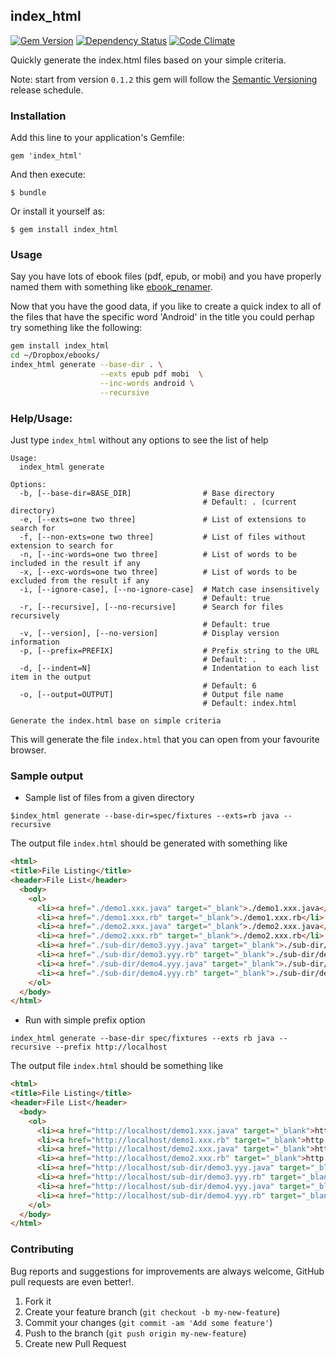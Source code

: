 ## index_html

[![Gem Version](https://badge.fury.io/rb/index_html.svg)][gem]
[![Dependency Status](https://gemnasium.com/agilecreativity/index_html.png)][gemnasium]
[![Code Climate](https://codeclimate.com/github/agilecreativity/index_html.png)][codeclimate]

[gem]: http://badge.fury.io/rb/index_html
[gemnasium]: https://gemnasium.com/agilecreativity/index_html
[codeclimate]: https://codeclimate.com/github/agilecreativity/index_html

Quickly generate the index.html files based on your simple criteria.

Note: start from version `0.1.2` this gem will follow the [Semantic Versioning][] release schedule.

### Installation

Add this line to your application's Gemfile:

    gem 'index_html'

And then execute:

    $ bundle

Or install it yourself as:

    $ gem install index_html

### Usage

Say you have lots of ebook files (pdf, epub, or mobi) and you have properly named them
with something like [ebook_renamer][].

Now that you have the good data, if you like to create a quick index to all of the files
that have the specific word 'Android' in the title you could perhap try something like the following:

```sh
gem install index_html
cd ~/Dropbox/ebooks/
index_html generate --base-dir . \
                    --exts epub pdf mobi  \
                    --inc-words android \
                    --recursive
```

### Help/Usage:

Just type `index_html` without any options to see the list of help

```
Usage:
  index_html generate

Options:
  -b, [--base-dir=BASE_DIR]                # Base directory
                                           # Default: . (current directory)
  -e, [--exts=one two three]               # List of extensions to search for
  -f, [--non-exts=one two three]           # List of files without extension to search for
  -n, [--inc-words=one two three]          # List of words to be included in the result if any
  -x, [--exc-words=one two three]          # List of words to be excluded from the result if any
  -i, [--ignore-case], [--no-ignore-case]  # Match case insensitively
                                           # Default: true
  -r, [--recursive], [--no-recursive]      # Search for files recursively
                                           # Default: true
  -v, [--version], [--no-version]          # Display version information
  -p, [--prefix=PREFIX]                    # Prefix string to the URL
                                           # Default: .
  -d, [--indent=N]                         # Indentation to each list item in the output
                                           # Default: 6
  -o, [--output=OUTPUT]                    # Output file name
                                           # Default: index.html

Generate the index.html base on simple criteria
```

This will generate the file `index.html` that you can open from your favourite browser.

### Sample output

- Sample list of files from a given directory

```shell
$index_html generate --base-dir=spec/fixtures --exts=rb java --recursive
```
The output file `index.html` should be generated with something like

```html
<html>
<title>File Listing</title>
<header>File List</header>
  <body>
    <ol>
      <li><a href="./demo1.xxx.java" target="_blank">./demo1.xxx.java</li>
      <li><a href="./demo1.xxx.rb" target="_blank">./demo1.xxx.rb</li>
      <li><a href="./demo2.xxx.java" target="_blank">./demo2.xxx.java</li>
      <li><a href="./demo2.xxx.rb" target="_blank">./demo2.xxx.rb</li>
      <li><a href="./sub-dir/demo3.yyy.java" target="_blank">./sub-dir/demo3.yyy.java</li>
      <li><a href="./sub-dir/demo3.yyy.rb" target="_blank">./sub-dir/demo3.yyy.rb</li>
      <li><a href="./sub-dir/demo4.yyy.java" target="_blank">./sub-dir/demo4.yyy.java</li>
      <li><a href="./sub-dir/demo4.yyy.rb" target="_blank">./sub-dir/demo4.yyy.rb</li>
    </ol>
  </body>
</html>
```
- Run with simple prefix option

```shell
index_html generate --base-dir spec/fixtures --exts rb java --recursive --prefix http://localhost
```

The output file `index.html` should be something like

```html
<html>
<title>File Listing</title>
<header>File List</header>
  <body>
    <ol>
      <li><a href="http://localhost/demo1.xxx.java" target="_blank">http://localhost/demo1.xxx.java</li>
      <li><a href="http://localhost/demo1.xxx.rb" target="_blank">http://localhost/demo1.xxx.rb</li>
      <li><a href="http://localhost/demo2.xxx.java" target="_blank">http://localhost/demo2.xxx.java</li>
      <li><a href="http://localhost/demo2.xxx.rb" target="_blank">http://localhost/demo2.xxx.rb</li>
      <li><a href="http://localhost/sub-dir/demo3.yyy.java" target="_blank">http:/localhost/sub-dir/demo3.yyy.java</li>
      <li><a href="http://localhost/sub-dir/demo3.yyy.rb" target="_blank">http://localhost/sub-dir/demo3.yyy.rb</li>
      <li><a href="http://localhost/sub-dir/demo4.yyy.java" target="_blank">http://localhost/sub-dir/demo4.yyy.java</li>
      <li><a href="http://localhost/sub-dir/demo4.yyy.rb" target="_blank">http://localhost/sub-dir/demo4.yyy.rb</li>
    </ol>
  </body>
</html>
```
### Contributing

Bug reports and suggestions for improvements are always welcome,
GitHub pull requests are even better!.

1. Fork it
2. Create your feature branch (`git checkout -b my-new-feature`)
3. Commit your changes (`git commit -am 'Add some feature'`)
4. Push to the branch (`git push origin my-new-feature`)
5. Create new Pull Request

[agile_utils]: https://rubygems.org/gems/agile_utils
[code_lister]: https://rubygems.org/gems/code_lister
[ebook_renamer]: https://rubygems.org/gems/ebook_renamer
[rubocop]: https://github.com/bbatsov/rubocop
[Semantic Versioning]: http://semver.org
